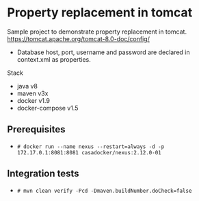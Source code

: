 # Property replacement in tomcat
Sample project to demonstrate property replacement in tomcat.
https://tomcat.apache.org/tomcat-8.0-doc/config/

 - Database host, port, username and password are declared in context.xml as properties.


Stack
* java v8
* maven v3x
* docker v1.9
* docker-compose v1.5

## Prerequisites
* `# docker run --name nexus --restart=always -d -p 172.17.0.1:8081:8081 casadocker/nexus:2.12.0-01`

## Integration tests
* `# mvn clean verify -Pcd -Dmaven.buildNumber.doCheck=false`
